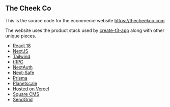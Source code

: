 ## The Cheek Co

This is the source code for the ecommerce website https://thecheekco.com

The website uses the product stack used by [create-t3-app](https://www.npmjs.com/package/create-t3-app) along with other unique pieces.

- [React 18](https://reactjs.org/)
- [NextJS](https://nextjs.org/)
- [Tailwind](https://nextjs.org/)
- [tRPC](https://trpc.io/)
- [NextAuth](https://next-auth.js.org/)
- [Next-Safe](https://github.com/trezy/next-safe)
- [Prisma](https://www.prisma.io/)
- [Planetscale](https://planetscale.com/)
- [Hosted on Vercel](https://vercel.com/)
- [Square CMS](https://squareup.com/au/en)
- [SendGrid](https://sendgrid.com/)
